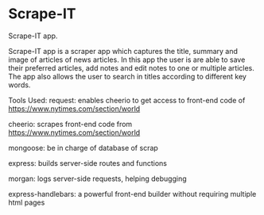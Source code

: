 # Scrape-IT

Scrape-IT app. 

Scrape-IT app is a scraper app which captures the title, summary and image of articles of news articles.  In this app the user is are able to save their preferred articles, add notes and edit notes to one or multiple articles. The app also allows the user to search in titles according to different key words.



Tools Used:
request: enables cheerio to get access to front-end code of https://www.nytimes.com/section/world

cheerio: scrapes front-end code from https://www.nytimes.com/section/world

mongoose: be in charge of database of scrap

express: builds server-side routes and functions

morgan: logs server-side requests, helping debugging

express-handlebars: a powerful front-end builder without requiring multiple html pages